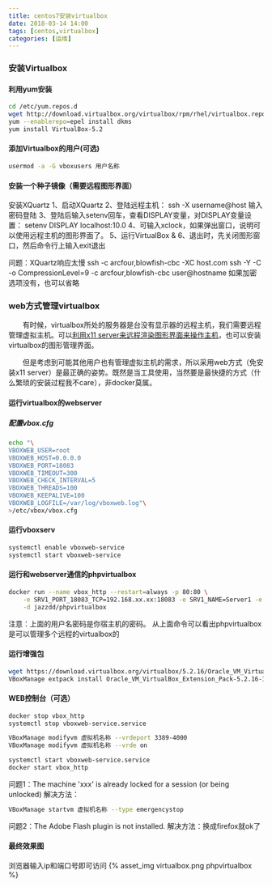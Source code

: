 ```yaml
---
title: centos7安装virtualbox
date: 2018-03-14 14:00
tags: [centos,virtualbox]
categories: [运维]
---
```

### 安装Virtualbox
#### 利用yum安装
```bash
cd /etc/yum.repos.d
wget http://download.virtualbox.org/virtualbox/rpm/rhel/virtualbox.repo
yum --enablerepo=epel install dkms
yum install VirtualBox-5.2
```
#### 添加Virtualbox的用户(可选)
```bash
usermod -a -G vboxusers 用户名称
```

#### 安装一个种子镜像（需要远程图形界面）
安装XQuartz
1、启动XQuartz
2、登陆远程主机：
ssh -X username@host
输入密码登陆
3、登陆后输入setenv回车，查看DISPLAY变量，对DISPLAY变量设置：
setenv DISPLAY localhost:10.0
4、可输入xclock，如果弹出窗口，说明可以使用远程主机的图形界面了。
5、运行VirtualBox &
6、退出时，先关闭图形窗口，然后命令行上输入exit退出

问题：XQuartz响应太慢
ssh -c arcfour,blowfish-cbc -XC host.com
ssh -Y -C -o CompressionLevel=9  -c arcfour,blowfish-cbc user@hostname
如果加密选项没有，也可以省略

### web方式管理virtualbox
&emsp;&emsp;有时候，virtualbox所处的服务器是台没有显示器的远程主机，我们需要远程管理虚拟主机。可以[利用x11 server来远程渲染图形界面来操作主机](http://slyak.com/2018/03/13/ssh-x11-mac)，也可以安装virtualbox的图形管理界面。

&emsp;&emsp;但是考虑到可能其他用户也有管理虚拟主机的需求，所以采用web方式（免安装x11 server）是最正确的姿势。既然是当工具使用，当然要是最快捷的方式（什么繁琐的安装过程我不care），非docker莫属。

#### 运行virtualbox的webserver

##### 配置vbox.cfg
```bash
echo "\
VBOXWEB_USER=root
VBOXWEB_HOST=0.0.0.0
VBOXWEB_PORT=18083
VBOXWEB_TIMEOUT=300
VBOXWEB_CHECK_INTERVAL=5
VBOXWEB_THREADS=100
VBOXWEB_KEEPALIVE=100
VBOXWEB_LOGFILE=/var/log/vboxweb.log"\
>/etc/vbox/vbox.cfg
```
#### 运行vboxserv
```bash
systemctl enable vboxweb-service
systemctl start vboxweb-service
```
#### 运行和webserver通信的phpvirtualbox
```bash
docker run --name vbox_http --restart=always -p 80:80 \
    -e SRV1_PORT_18083_TCP=192.168.xx.xx:18083 -e SRV1_NAME=Server1 -e SRV1_USER=root -e SRV1_PW='123456' \
    -d jazzdd/phpvirtualbox
```
注意：上面的用户名密码是你宿主机的密码。
从上面命令可以看出phpvirtualbox是可以管理多个远程的virtualbox的

#### 运行增强包
```bash
wget https://download.virtualbox.org/virtualbox/5.2.16/Oracle_VM_VirtualBox_Extension_Pack-5.2.16-123759.vbox-extpack
VBoxManage extpack install Oracle_VM_VirtualBox_Extension_Pack-5.2.16-123759.vbox-extpack 
```

#### WEB控制台（可选）
```bash
docker stop vbox_http
systemctl stop vboxweb-service.service

VBoxManage modifyvm 虚拟机名称 --vrdeport 3389-4000
VBoxManage modifyvm 虚拟机名称 --vrde on

systemctl start vboxweb-service.service
docker start vbox_http
```

问题1：The machine 'xxx' is already locked for a session (or being unlocked)
解决方法：
```bash
VBoxManage startvm 虚拟机名称 --type emergencystop
```

问题2：The Adobe Flash plugin is not installed.
解决方法：换成firefox就ok了


#### 最终效果图
浏览器输入ip和端口号即可访问
{% asset_img virtualbox.png phpvirtualbox %}
